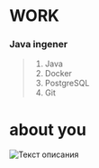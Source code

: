 # WORK
### Java ingener
>1. Java  
>2. Docker
>3. PostgreSQL
>4. Git 

# about you 



>
 ![Текст описания](https://memepedia.ru/wp-content/uploads/2020/10/polskaja-korova-mem.png)
 
